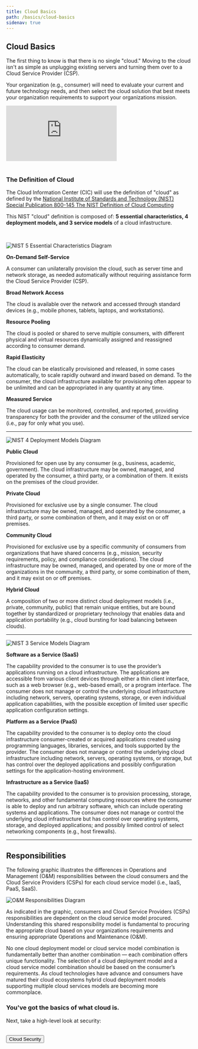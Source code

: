 ```yaml
---
title: Cloud Basics
path: /basics/cloud-basics
sidenav: true
---
```


## Cloud Basics

The first thing to know is that there is no single "cloud." Moving to the cloud isn't as simple as unplugging existing servers and turning them over to a Cloud Service Provider (CSP).

Your organization (e.g., consumer) will need to evaluate your current and future technology needs, and then select the cloud solution that best meets your organization requirements to support your organizations mission.

<div class="grid-container">
  <div class="grid-row">
    <div class="tablet:grid-col-8 grid-offset-2" ><div class="usa-embed-container" aria-label="16:9">
<iframe src="https://www.youtube.com/embed/UorIwPZU_eg" frameborder="0" allow="accelerometer; autoplay; encrypted-media; gyroscope; picture-in-picture" allowfullscreen></iframe>
</div></div>

  </div>
</div>


<br>
<div class="usa-alert usa-alert--info-dotted">
    <div class="usa-alert__body">
        <h3 class="usa-alert__heading">The Definition of Cloud</h3>
        <p class="usa-alert__text">The Cloud Information Center (CIC) will use the definition of "cloud" as defined by the <a href="https://csrc.nist.gov/publications/detail/sp/800-145/final">National Institute of Standards and Technology (NIST) Special Publication 800-145 The NIST Definition of Cloud Computing</a></p><p>This NIST "cloud" definition is composed of: <strong>5 essential characteristics, 4 deployment models, and 3 service models</strong> of a cloud infastructure.</p>
    </div>
</div>


<br>

![NIST 5 Essential Characteristics Diagram](../../nist-5-essential-characteristics.png)

<div class="grid-container">
  <div class="grid-row">
    <div class="tablet:grid-col">

**On-Demand Self-Service**

A consumer can unilaterally provision the cloud, such as server time and network storage, as needed automatically without requiring assistance form the Cloud Service Provider (CSP). 
  
  </div>
    <div class="tablet:grid-col">

 **Broad Network Access**
 
 The cloud is available over the network and accessed through standard devices (e.g., mobile phones, tablets, laptops, and workstations).


  </div>
  <div class="tablet:grid-col">

**Resource Pooling**

The cloud is pooled or shared to serve multiple consumers, with different physical and virtual resources dynamically assigned and reassigned according to consumer demand.  


  </div>
  </div>
  <div class="grid-row">
    <div class="tablet:grid-col-7">

**Rapid Elasticity** 

The cloud can be elastically provisioned and released, in some cases automatically, to scale rapidly outward and inward based on demand. To the consumer, the cloud infrastructure available for provisioning often appear to be unlimited and can be appropriated in any quantity at any time.  


  </div>
    <div class="tablet:grid-col-5">

**Measured Service**

The cloud usage can be monitored, controlled, and reported, providing transparency for both the provider and the consumer of the utilized service (i.e., pay for only what you use).


  </div>
  </div>
</div>

---

![NIST 4 Deployment Models Diagram](../../nist-4-deployment-models.png)

<div class="grid-container">
  <div class="grid-row">
    <div class="tablet:grid-col">
    

**Public Cloud**

Provisioned for open use by any consumer (e.g., business, academic, government). The cloud infrastructure may be owned, managed, and operated by the consumer, a third party, or a combination of them. It exists on the premises of the cloud provider.
  
  </div>
    <div class="tablet:grid-col">
    

 **Private Cloud**

 Provisioned for exclusive use by a single consumer. The cloud infrastructure may be owned, managed, and operated by the consumer, a third party, or some combination of them, and it may exist on or off premises.


  </div>
  </div>
  <div class="grid-row">
    <div class="tablet:grid-col">

**Community Cloud**

Provisioned for exclusive use by a specific community of consumers from organizations that have shared concerns (e.g., mission, security requirements, policy, and compliance considerations). The cloud infrastructure may be owned, managed, and operated by one or more of the organizations in the community, a third party, or some combination of them, and it may exist on or off premises.  


  </div>
    <div class="tablet:grid-col">

**Hybrid Cloud**

A composition of two or more distinct cloud deployment models (i.e., private, community, public) that remain unique entities, but are bound together by standardized or proprietary technology that enables data and application portability (e.g., cloud bursting for load balancing between clouds).


  </div>
  </div>
</div>

---

![NIST 3 Service Models Diagram](../../nist-3-service-models.png)

**Software as a Service (SaaS)**

The capability provided to the consumer is to use the provider’s applications running on a cloud infrastructure. The applications are accessible from various client devices through either a thin client interface, such as a web browser (e.g., web-based email), or a program interface. The consumer does not manage or control the underlying cloud infrastructure including network, servers, operating systems, storage, or even individual application capabilities, with the possible exception of limited user specific application configuration settings.

**Platform as a Service (PaaS)**

The capability provided to the consumer is to deploy onto the cloud infrastructure consumer-created or acquired applications created using programming languages, libraries, services, and tools supported by the provider. The consumer does not manage or control the underlying cloud infrastructure including network, servers, operating systems, or storage, but has control over the deployed applications and possibly configuration settings for the application-hosting environment. 

**Infrastructure as a Service (IaaS)**

The capability provided to the consumer is to provision processing, storage, networks, and other fundamental computing resources where the consumer is able to deploy and run arbitrary software, which can include operating systems and applications. The consumer does not manage or control the underlying cloud infrastructure but has control over operating systems, storage, and deployed applications; and possibly limited control of select networking components (e.g., host firewalls).

---

## Responsibilities

The following graphic illustrates the differences in Operations and Management (O&M) responsibilities between the cloud consumers and the Cloud Service Providers (CSPs) for each cloud service model (i.e., IaaS, PaaS, SaaS).


![O&M Responsibilities Diagram](../../consumer-vs-csp.png)

As indicated in the graphic, consumers and Cloud Service Providers (CSPs) responsibilities are dependent on the cloud service model procured. Understanding this shared responsibility model is fundamental to procuring the appropriate cloud based on your organizations requirements and ensuring appropriate Operations and Maintenance (O&M).

No one cloud deployment model or cloud service model combination is fundamentally better than another combination — each combination offers unique functionality. The selection of a cloud deployment model and a cloud service model combination should be based on the consumer’s requirements. As cloud technologies have advance and consumers have matured their cloud ecosystems hybrid cloud deployment models supporting multiple cloud services models are becoming more commonplace.  

<div class="usa-alert usa-alert--success" >
  <div class="usa-alert__body">
    <h3 class="usa-alert__heading">You've got the basics of what cloud is.</h3>
    <p class="usa-alert__text">Next, take a high-level look at security:</p><br />
    <a href="/basics/cloud-security"><button class="usa-button">Cloud Security</button></a>
  </div>
</div>